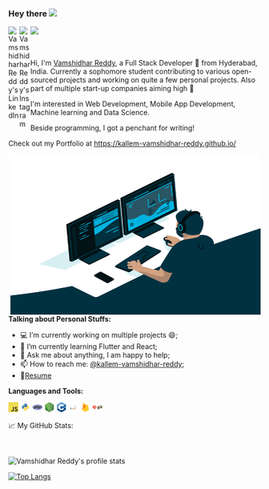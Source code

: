 ### Hey there <img src="https://media.giphy.com/media/hvRJCLFzcasrR4ia7z/giphy.gif" width="25px">
<a href="https://www.linkedin.com/in/kallem-vamshidhar-reddy/">
  <img align="left" alt="Vamshidhar Reddy's LinkedIn" width="22px" src="https://cdn.jsdelivr.net/npm/simple-icons@v3/icons/linkedin.svg" />
  </a>
<a href="https://www.instagram.com/kallem_vamshidhar_reddy/">
  <img align="left" alt="Vamshidhar Reddy's Instagram" width="22px" src="https://cdn.jsdelivr.net/npm/simple-icons@v3/icons/instagram.svg" />
</a>


![](https://visitor-badge.glitch.me/badge?page_id=kallem-vamshidhar-reddy.kallem-vamshidhar-reddy)

<br />

Hi, I'm [Vamshidhar Reddy](https://www.linkedin.com/in/kallem-vamshidhar-reddy/), a Full Stack Developer 🚀 from Hyderabad, India. 
Currently a sophomore student contributing to various open-sourced projects and working on quite a few personal projects. Also part of multiple start-up companies aiming high 🌟

I'm interested in Web Development, Mobile App Development, Machine learning and Data Science.

Beside programming, I got a penchant for writing!

Check out my Portfolio at https://kallem-vamshidhar-reddy.github.io/

  <img align="right" alt="GIF" src="https://github.com/kallem-vamshidhar-reddy/kallem-vamshidhar-reddy/blob/main/code.gif?raw=true" width="500" height="320" />
  
**Talking about Personal Stuffs:**

- 💻 I’m currently working on multiple projects :smile:;
- 🌱 I’m currently learning Flutter and React; 
- 💬 Ask me about anything, I am happy to help;
- 📫 How to reach me: [@kallem-vamshidhar-reddy](https://www.linkedin.com/in/kallem-vamshidhar-reddy/);
- 📝[Resume](https://drive.google.com/file/d/1f8UxnKunH3zt9OtqbXo_uzlUK8OWKALM/view?usp=sharing)

**Languages and Tools:**  

<code><img height="20" src="https://raw.githubusercontent.com/github/explore/80688e429a7d4ef2fca1e82350fe8e3517d3494d/topics/javascript/javascript.png"></code>
<code><img height="20" src="https://raw.githubusercontent.com/github/explore/80688e429a7d4ef2fca1e82350fe8e3517d3494d/topics/python/python.png"></code>
<code><img height="20" src="https://raw.githubusercontent.com/github/explore/80688e429a7d4ef2fca1e82350fe8e3517d3494d/topics/php/php.png"></code>
<code><img height="20" src="https://raw.githubusercontent.com/github/explore/80688e429a7d4ef2fca1e82350fe8e3517d3494d/topics/nodejs/nodejs.png"></code>
<code><img height="20" src="https://raw.githubusercontent.com/github/explore/80688e429a7d4ef2fca1e82350fe8e3517d3494d/topics/cpp/cpp.png"></code>
<code><img height="20" src="https://raw.githubusercontent.com/github/explore/80688e429a7d4ef2fca1e82350fe8e3517d3494d/topics/mysql/mysql.png"></code>
<code><img height="20" src="https://raw.githubusercontent.com/github/explore/80688e429a7d4ef2fca1e82350fe8e3517d3494d/topics/firebase/firebase.png"></code>
<code><img height="20" src="https://raw.githubusercontent.com/github/explore/80688e429a7d4ef2fca1e82350fe8e3517d3494d/topics/git/git.png"></code>


<summary>📈 My GitHub Stats: </summary>
<br>
<br>
<p align="left"> <img align="left" alt="Vamshidhar Reddy's profile stats" src="https://github-readme-stats.vercel.app/api?username=kallem-vamshidhar-reddy&show_icons=true&theme=gotham" alt="kallem-vamshidhar-reddy" />

<br>
  
  [![Top Langs](https://github-readme-stats.vercel.app/api/top-langs/?username=kallem-vamshidhar-reddy&layout=compact)](https://github.com/kallem-vamshidhar-reddy/github-readme-stats)
